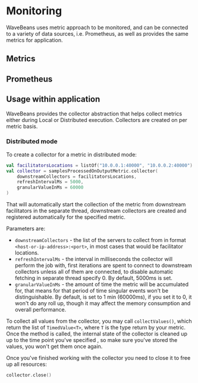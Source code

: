 # Monitoring

WaveBeans uses metric approach to be monitored, and can be connected to a variety of data sources, i.e. Prometheus, as well as provides the same metrics for application.

## Metrics

## Prometheus

## Usage within application

WaveBeans provides the collector abstraction that helps collect metrics either during Local or Distributed execution. Collectors are created on per metric basis.

### Distributed mode

To create a collector for a metric in distributed mode:

```kotlin
val facilitatorsLocations = listOf("10.0.0.1:40000", "10.0.0.2:40000")
val collector = samplesProcessedOnOutputMetric.collector(
    downstreamCollectors = facilitatorsLocations, 
    refreshIntervalMs = 5000, 
    granularValueInMs = 60000
)
```

That will automatically start the collection of the metric from downstream facilitators in the separate thread, downstream collectors are created and registered automatically for the specified metric.

Parameters are:
* `downstreamCollectors` - the list of the servers to collect from in format `<host-or-ip-address>:<port>`, in most cases that would be facilitator locations.
* `refreshIntervalMs` - the interval in milliseconds the collector will perform the job with, first iterations are spent to connect to downstream collectors unless all of them are connected, to disable automatic fetching in separate thread specify 0. By default, 5000ms is set.
* `granularValueInMs` - the amount of time the metric will be accumulated for, that means for that period of time singular events won't be distinguishable. By default, is set to 1 min (60000ms), if you set it to 0, it won't do any roll up, though it may affect the memory consumption and overall performance.

To collect all values from the collector, you may call `collectValues()`, which return the list of `TimedValue<T>`, where `T` is the type return by your metric. Once the method is called, the internal state of the collector is cleaned up up to the time point you've specified , so make sure you've stored the values, you won't get them once again.

Once you've finished working with the collector you need to close it to free up all resources:

```kotlin
collector.close()
``` 